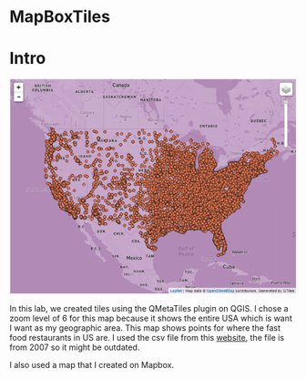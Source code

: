 # MapBoxTiles

# Intro

![](image/map.png)

In this lab, we created tiles using the QMetaTiles plugin on QGIS. I chose a zoom level of 6 for this map because it shows the entire USA which is want I want as my geographic area. This map shows points for where the fast food restaurants in US are. I used the csv file from this [website](https://www.fastfoodmaps.com), the file is from 2007 so it might be outdated.

I also used a map that I created on Mapbox.
